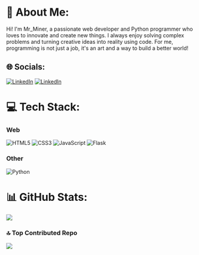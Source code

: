 # 💫 About Me:
Hi! I'm Mr_Miner, a passionate web developer and Python programmer who loves to innovate and create new things. I always enjoy solving complex problems and turning creative ideas into reality using code. For me, programming is not just a job, it's an art and a way to build a better world!

## 🌐 Socials:
[![LinkedIn](https://img.shields.io/badge/LinkedIn-brightgreen?style=for-the-badge&logo=invision&logoColor=white&logoSize=auto&color=blue)](https://linkedin.com/in/mr-miner-102b43250) 
[![LinkedIn](https://img.shields.io/badge/Discord-brightgreen?style=for-the-badge&logo=discord&logoColor=white&logoSize=auto&color=%2300008b)](https://linkedin.com/in/mr-miner-102b43250) 

# 💻 Tech Stack:
### Web
![HTML5](https://img.shields.io/badge/html5-%23E34F26.svg?style=for-the-badge&logo=html5&logoColor=white) 
![CSS3](https://img.shields.io/badge/css3-%231572B6.svg?style=for-the-badge&logo=css3&logoColor=white)
![JavaScript](https://img.shields.io/badge/javascript-%23323330.svg?style=for-the-badge&logo=javascript&logoColor=%23F7DF1E)
![Flask](https://img.shields.io/badge/flask-%23000.svg?style=for-the-badge&logo=flask&logoColor=white)
### Other
![Python](https://img.shields.io/badge/python-3670A0?style=for-the-badge&logo=python&logoColor=ffdd54) 

# 📊 GitHub Stats:
![](https://github-readme-stats.vercel.app/api/top-langs/?username=Mr0Miner&theme=dark&hide_border=true&include_all_commits=false&count_private=true&layout=compact)

### 🔝 Top Contributed Repo
![](https://github-contributor-stats.vercel.app/api?username=Mr0Miner&limit=5&theme=dark&combine_all_yearly_contributions=true)
